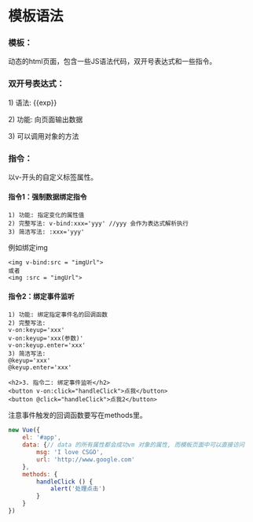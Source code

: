 # 模板语法

### 模板： 

动态的html页面，包含一些JS语法代码，双开号表达式和一些指令。

### 双开号表达式：

1\) 语法: {{exp}}

 2\) 功能: 向页面输出数据 

3\) 可以调用对象的方法

### 指令：

以v-开头的自定义标签属性。

#### 指令1：强制数据绑定指令

```text
1) 功能: 指定变化的属性值
2) 完整写法: v-bind:xxx='yyy' //yyy 会作为表达式解析执行
3) 简洁写法: :xxx='yyy'
```

例如绑定img

```text
<img v-bind:src = "imgUrl">
或者
<img :src = "imgUrl">
```

#### 指令2：绑定事件监听

```text
1) 功能: 绑定指定事件名的回调函数
2) 完整写法:
v-on:keyup='xxx'
v-on:keyup='xxx(参数)'
v-on:keyup.enter='xxx'
3) 简洁写法:
@keyup='xxx'
@keyup.enter='xxx'
```

```text
<h2>3. 指令二: 绑定事件监听</h2>
<button v-on:click="handleClick">点我</button>
<button @click="handleClick">点我2</button>
```

注意事件触发的回调函数要写在methods里。

```javascript
new Vue({
    el: '#app',
    data: {// data 的所有属性都会成功vm 对象的属性, 而模板页面中可以直接访问
        msg: 'I love CSGO',
        url: 'http://www.google.com'
    },
    methods: {
        handleClick () {
            alert('处理点击')
        }
    }
})
```

